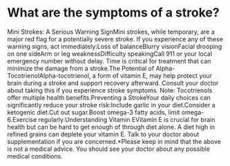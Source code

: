 # What are the symptoms of a stroke?

Mini Strokes: A Serious Warning SignMini strokes, while temporary, are a major red flag for a potentially severe stroke. If you experience any of these warning signs, act immediately:Loss of balanceBlurry visionFacial drooping on one sideArm or leg weaknessDifficulty speakingCall 911 or your local emergency number without delay. Time is critical for treatment that can minimize the damage from a stroke.The Potential of Alpha-TocotrienolAlpha-tocotrienol, a form of vitamin E, may help protect your brain during a stroke and support recovery afterward. Consult your doctor about taking this if you experience stroke symptoms. Note: Tocotrienols offer multiple health benefits.Preventing a StrokeYour daily choices can significantly reduce your stroke risk:Include garlic in your diet.Consider a ketogenic diet.Cut out sugar.Boost omega-3 fatty acids, limit omega-6.Exercise regularly.Understanding Vitamin EVitamin E is crucial for brain health but can be hard to get enough of through diet alone. A diet high in refined grains can deplete your vitamin E. Talk to your doctor about supplementation if you are concerned.*Please keep in mind that the above is not a medical advice. You should see your doctor about any possible medical conditions.
